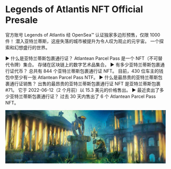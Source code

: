 # Legends of Atlantis NFT Official Presale

官方账号 Legends of Atlantis 经 OpenSea™ 认证独家多边形预售，仅限 1000 件！ 潜入亚特兰蒂斯，这座失落的城市被提升为令人叹为观止的元宇宙。 一个探索和幻想盛行的世界。

▶ 什么是亚特兰蒂斯包裹通行证？
Atlantean Parcel Pass 是一个 NFT（不可替代令牌）集合。 存储在区块链上的数字艺术品集合。
▶ 有多少亚特兰蒂斯包裹通行证代币？
总共有 844 个亚特兰蒂斯包裹通行证 NFT。 目前，430 位车主的钱包中至少有一张 Atlantean Parcel Pass NTF。
▶ 什么是最昂贵的亚特兰蒂斯包裹通行证销售？
出售的最昂贵的亚特兰蒂斯包裹通行证 NFT 是亚特兰蒂斯包裹 #71。 它于 2022-06-12（2 个月前）以 15.3 美元的价格售出。
▶ 最近卖出了多少亚特兰蒂斯包裹通行证？
过去 30 天内售出了 6 个 Atlantean Parcel Pass NFT。

![unnamed](unnamed.jpg)

